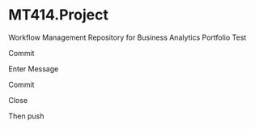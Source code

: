 # MT414.Project
Workflow Management Repository for Business Analytics Portfolio
Test

Commit

Enter Message

Commit

Close

Then push